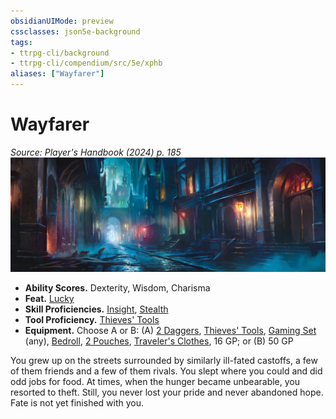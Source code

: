 ```yaml
---
obsidianUIMode: preview
cssclasses: json5e-background
tags:
- ttrpg-cli/background
- ttrpg-cli/compendium/src/5e/xphb
aliases: ["Wayfarer"]
---
```

# Wayfarer
*Source: Player's Handbook (2024) p. 185*  
![](3-Mechanics/CLI/backgrounds/img/wayfarer.webp#right)

- **Ability Scores.** Dexterity, Wisdom, Charisma  
- **Feat.** [Lucky](3-Mechanics/CLI/feats/lucky-xphb.md)  
- **Skill Proficiencies.** [Insight](3-Mechanics/CLI/rules/skills.md#Insight), [Stealth](3-Mechanics/CLI/rules/skills.md#Stealth)  
- **Tool Proficiency.** [Thieves' Tools](3-Mechanics/CLI/items/thieves-tools-xphb.md)  
- **Equipment.** Choose A or B: (A) [2 Daggers](3-Mechanics/CLI/items/dagger-xphb.md), [Thieves' Tools](3-Mechanics/CLI/items/thieves-tools-xphb.md), [Gaming Set](3-Mechanics/CLI/items/gaming-set-xphb.md) (any), [Bedroll](3-Mechanics/CLI/items/bedroll-xphb.md), [2 Pouches](3-Mechanics/CLI/items/pouch-xphb.md), [Traveler's Clothes](3-Mechanics/CLI/items/travelers-clothes-xphb.md), 16 GP; or (B) 50 GP  

You grew up on the streets surrounded by similarly ill-fated castoffs, a few of them friends and a few of them rivals. You slept where you could and did odd jobs for food. At times, when the hunger became unbearable, you resorted to theft. Still, you never lost your pride and never abandoned hope. Fate is not yet finished with you.